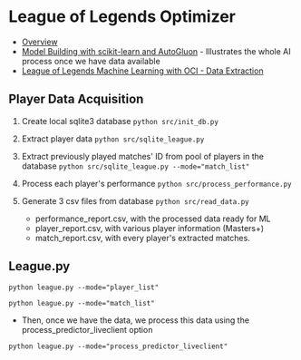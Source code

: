# League of Legends Optimizer

- [Overview](https://oracle-devrel.github.io/leagueoflegends-optimizer/)
- [Model Building with scikit-learn and AutoGluon](https://oracle-devrel.github.io/leagueoflegends-optimizer/hols/workshops/mlwithoci/index.html) - Illustrates the whole AI process once we have data available
- [League of Legends Machine Learning with OCI - Data Extraction](https://oracle-devrel.github.io/leagueoflegends-optimizer/hols/workshops/dataextraction/index.html)

## Player Data Acquisition

1. Create local sqlite3 database
   `python src/init_db.py`

2. Extract player data
   `python src/sqlite_league.py`

3. Extract previously played matches' ID from pool of players in the database
   `python src/sqlite_league.py --mode="match_list"`

4. Process each player's performance
   `python src/process_performance.py`

5. Generate 3 csv files from database
   `python src/read_data.py`
   - performance_report.csv, with the processed data ready for ML
   - player_report.csv, with various player information (Masters+)
   - match_report.csv, with every player's extracted matches.

## League.py

`python league.py --mode="player_list"`

`python league.py --mode="match_list"`

- Then, once we have the data, we process this data using the process_predictor_liveclient option

`python league.py --mode="process_predictor_liveclient"`
